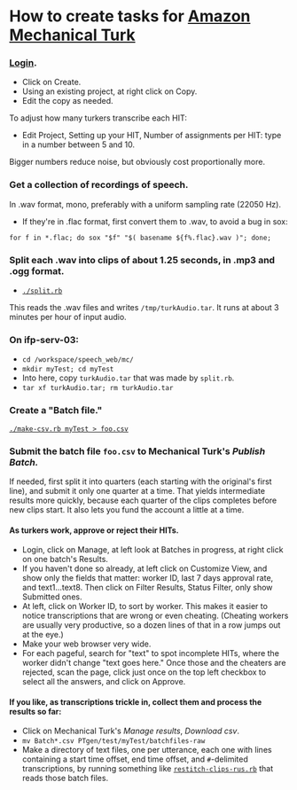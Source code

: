 # How to create tasks for [Amazon Mechanical Turk](https://www.mturk.com/mturk/welcome)

### [Login](https://requester.mturk.com/begin_signin).
- Click on Create.
- Using an existing project, at right click on Copy.
- Edit the copy as needed.

To adjust how many turkers transcribe each HIT:

- Edit Project, Setting up your HIT, Number of assignments per HIT: type in a number between 5 and 10.

Bigger numbers reduce noise, but obviously cost proportionally more.

### Get a collection of recordings of speech.
In .wav format, mono, preferably with a uniform sampling rate (22050 Hz).

- If they're in .flac format, first convert them to .wav, to avoid a bug in sox:

`for f in *.flac; do sox "$f" "$( basename ${f%.flac}.wav )"; done;`
    
### Split each .wav into clips of about 1.25 seconds, in .mp3 and .ogg format.

- [`./split.rb`](./split.rb)

This reads the .wav files and writes `/tmp/turkAudio.tar`.
It runs at about 3 minutes per hour of input audio.

### On ifp-serv-03:
- `cd /workspace/speech_web/mc/`
- `mkdir myTest; cd myTest`
- Into here, copy `turkAudio.tar` that was made by `split.rb`.
- `tar xf turkAudio.tar; rm turkAudio.tar`

### Create a "Batch file."
[`./make-csv.rb myTest > foo.csv`](./make-csv.rb)

### Submit the batch file `foo.csv` to Mechanical Turk's *Publish Batch.*
If needed, first split it into quarters (each starting with the
original's first line), and submit it only one quarter at a time.
That yields intermediate results more quickly, because each quarter of
the clips completes before new clips start.  It also lets you fund
the account a little at a time.

#### As turkers work, approve or reject their HITs.

- Login, click on Manage, at left look at Batches in progress, at right click on one batch's Results.
- If you haven't done so already, at left click on Customize View, and show only the fields that matter: worker ID, last 7 days approval rate, and text1...text8.  Then click on Filter Results, Status Filter, only show Submitted ones.
- At left, click on Worker ID, to sort by worker.  This makes it easier to notice transcriptions that are wrong or even cheating.  (Cheating workers are usually very productive, so a dozen lines of that in a row jumps out at the eye.)
- Make your web browser very wide.
- For each pageful, search for "text" to spot incomplete HITs, where the worker didn't change "text goes here."  Once those and the cheaters are rejected, scan the page, click just once on the top left checkbox to select all the answers, and click on Approve.

#### If you like, as transcriptions trickle in, collect them and process the results so far:

- Click on Mechanical Turk's *Manage results*, *Download csv*.
- `mv Batch*.csv PTgen/test/myTest/batchfiles-raw`
- Make a directory of text files, one per utterance, each one with lines containing a start time offset, end time offset, and `#`-delimited transcriptions, by running something like [`restitch-clips-rus.rb`](./restitch-clips-rus.rb) that reads those batch files.
